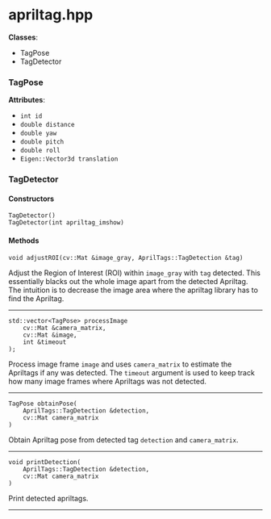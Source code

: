 # apriltag.hpp

**Classes**:
- TagPose
- TagDetector



### TagPose

**Attributes**:

- `int id`
- `double distance`
- `double yaw`
- `double pitch`
- `double roll`
- `Eigen::Vector3d translation`



### TagDetector


#### Constructors

    TagDetector()
    TagDetector(int apriltag_imshow)


#### Methods

    void adjustROI(cv::Mat &image_gray, AprilTags::TagDetection &tag)

Adjust the Region of Interest (ROI) within `image_gray` with `tag` detected.
This essentially blacks out the whole image apart from the detected Apriltag.
The intuition is to decrease the image area where the apriltag library has to
find the Apriltag.

---

    std::vector<TagPose> processImage
        cv::Mat &camera_matrix,
        cv::Mat &image,
        int &timeout
    );

Process image frame `image` and uses `camera_matrix` to estimate the Apriltags
if any was detected. The `timeout` argument is used to keep track how many
image frames where Apriltags was not detected.

---

    TagPose obtainPose(
        AprilTags::TagDetection &detection,
        cv::Mat camera_matrix
    )

Obtain Apriltag pose from detected tag `detection` and `camera_matrix`.

---

    void printDetection(
        AprilTags::TagDetection &detection,
        cv::Mat camera_matrix
    )

Print detected apriltags.

---
